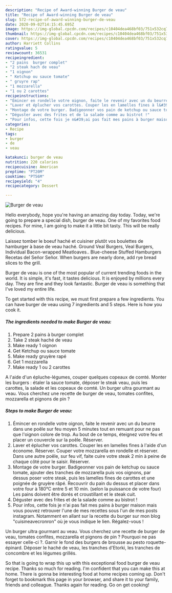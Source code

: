 ```yaml
---
description: "Recipe of Award-winning Burger de veau"
title: "Recipe of Award-winning Burger de veau"
slug: 572-recipe-of-award-winning-burger-de-veau
date: 2020-09-02T14:15:45.695Z
image: https://img-global.cpcdn.com/recipes/c10404dea468bf03/751x532cq70/burger-de-veau-photo-principale-de-la-recette.jpg
thumbnail: https://img-global.cpcdn.com/recipes/c10404dea468bf03/751x532cq70/burger-de-veau-photo-principale-de-la-recette.jpg
cover: https://img-global.cpcdn.com/recipes/c10404dea468bf03/751x532cq70/burger-de-veau-photo-principale-de-la-recette.jpg
author: Harriett Collins
ratingvalue: 5
reviewcount: 36531
recipeingredient:
- "2 pains  burger complet"
- "2 steak hach de veau"
- "1 oignon"
- " Ketchup ou sauce tomate"
- " gruyre rap"
- "1 mozzarella"
- "1 ou 2 carottes"
recipeinstructions:
- "Émincer en rondelle votre oignon, faite le revenir avec un du beurre dans une poêle sur feu moyen 5 minutes tout en remuant pour ne pas que l&#39;oignon colore de trop. Au bout de ce temps, éteignez votre feu et placer un couvercle sur la poêle. Réserver."
- "Laver et éplucher vos carottes. Couper les en lamelles fines à l&#39;aide d&#39;un économe. Réserver. Couper votre mozzarella en rondelle et réserver. Dans une autre poêle, sur feu vif, faite cuire votre steak 2 min à peine de chaque côté pour le saisir. Réserver."
- "Montage de votre burger. Badigeonner vos pain de ketchup ou sauce tomate, ajouter des tranches de mozzarella puis vos oignons, par dessus poser votre steak, puis les lamelles fines de carottes et une poignée de gruyère râpé. Recouvrir du pain du dessus et placer dans votre four à 180°C entre 5 et 10 min. (selon la puissance de votre four) Les pains doivent être dorés et croustillant et le steak cuit."
- "Déguster avec des frites et de la salade comme au bistrot !"
- "Pour infos, cette fois je n&#39;ai pas fait mes pains à burger maison mais vous pouvez retrouver l&#39;une de mes recettes sous l&#39;un de mes posts instagram. Notamment en allant sur la recette du burger sur mon blog &#34;cuisineavecronron&#34; où je vous indique le lien. Régalez-vous !"
categories:
- Recipe
tags:
- burger
- de
- veau

katakunci: burger de veau 
nutrition: 220 calories
recipecuisine: American
preptime: "PT20M"
cooktime: "PT56M"
recipeyield: "4"
recipecategory: Dessert

---
```



![Burger de veau](https://img-global.cpcdn.com/recipes/c10404dea468bf03/751x532cq70/burger-de-veau-photo-principale-de-la-recette.jpg)

Hello everybody, hope you're having an amazing day today. Today, we're going to prepare a special dish, burger de veau. One of my favorites food recipes. For mine, I am going to make it a little bit tasty. This will be really delicious.

Laissez tomber le boeuf haché et cuisiner plutôt vos boulettes de hamburger à base de veau haché. Ground Veal Burgers, Veal Burgers, Individual Bacon-wrapped Meatloaves.. Blue-cheese Stuffed Hamburgers Recetas del Señor Señor. When burgers are nearly done, add rye bread slices to the grill.

Burger de veau is one of the most popular of current trending foods in the world. It is simple, it's fast, it tastes delicious. It is enjoyed by millions every day. They are fine and they look fantastic. Burger de veau is something that I've loved my entire life.


To get started with this recipe, we must first prepare a few ingredients. You can have burger de veau using 7 ingredients and 5 steps. Here is how you cook it.

<!--inarticleads1-->

##### The ingredients needed to make Burger de veau:

1. Prepare 2 pains à burger complet
1. Take 2 steak haché de veau
1. Make ready 1 oignon
1. Get  Ketchup ou sauce tomate
1. Make ready  gruyère rapé
1. Get 1 mozzarella
1. Make ready 1 ou 2 carottes


A l&#39;aide d&#39;un épluche-légumes, couper quelques copeaux de comté. Monter les burgers : étaler la sauce tomate, déposer le steak veau, puis les carottes, la salade et les copeaux de comté. Un burger ultra gourmant au veau. Vous cherchez une recette de burger de veau, tomates confites, mozzarella et pignons de pin ? 

<!--inarticleads2-->

##### Steps to make Burger de veau:

1. Émincer en rondelle votre oignon, faite le revenir avec un du beurre dans une poêle sur feu moyen 5 minutes tout en remuant pour ne pas que l&#39;oignon colore de trop. Au bout de ce temps, éteignez votre feu et placer un couvercle sur la poêle. Réserver.
1. Laver et éplucher vos carottes. Couper les en lamelles fines à l&#39;aide d&#39;un économe. Réserver. Couper votre mozzarella en rondelle et réserver. Dans une autre poêle, sur feu vif, faite cuire votre steak 2 min à peine de chaque côté pour le saisir. Réserver.
1. Montage de votre burger. Badigeonner vos pain de ketchup ou sauce tomate, ajouter des tranches de mozzarella puis vos oignons, par dessus poser votre steak, puis les lamelles fines de carottes et une poignée de gruyère râpé. Recouvrir du pain du dessus et placer dans votre four à 180°C entre 5 et 10 min. (selon la puissance de votre four) Les pains doivent être dorés et croustillant et le steak cuit.
1. Déguster avec des frites et de la salade comme au bistrot !
1. Pour infos, cette fois je n&#39;ai pas fait mes pains à burger maison mais vous pouvez retrouver l&#39;une de mes recettes sous l&#39;un de mes posts instagram. Notamment en allant sur la recette du burger sur mon blog &#34;cuisineavecronron&#34; où je vous indique le lien. Régalez-vous !


Un burger ultra gourmant au veau. Vous cherchez une recette de burger de veau, tomates confites, mozzarella et pignons de pin ? Pourquoi ne pas essayer celle-ci ?. Garnir le fond des burgers de brousse au pesto roquette-épinard. Déposer le haché de veau, les tranches d&#39;Etorki, les tranches de concombre et les légumes grillés. 

So that is going to wrap this up with this exceptional food burger de veau recipe. Thanks so much for reading. I'm confident that you can make this at home. There is gonna be interesting food at home recipes coming up. Don't forget to bookmark this page in your browser, and share it to your family, friends and colleague. Thanks again for reading. Go on get cooking!
